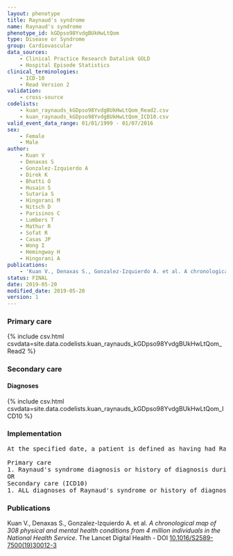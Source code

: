 ```yaml
---
layout: phenotype
title: Raynaud's syndrome
name: Raynaud's syndrome
phenotype_id: kGDpso98YvdgBUkHwLtQom 
type: Disease or Syndrome
group: Cardiovascular
data_sources: 
    - Clinical Practice Research Datalink GOLD
    - Hospital Episode Statistics
clinical_terminologies: 
    - ICD-10
    - Read Version 2
validation: 
    - cross-source
codelists: 
    - kuan_raynauds_kGDpso98YvdgBUkHwLtQom_Read2.csv
    - kuan_raynauds_kGDpso98YvdgBUkHwLtQom_ICD10.csv
valid_event_data_range: 01/01/1999 - 01/07/2016
sex: 
    - Female
    - Male
author: 
    - Kuan V
    - Denaxas S
    - Gonzalez-Izquierdo A
    - Direk K
    - Bhatti O
    - Husain S
    - Sutaria S
    - Hingorani M
    - Nitsch D
    - Parisinos C
    - Lumbers T
    - Mathur R
    - Sofat R
    - Casas JP
    - Wong I
    - Hemingway H
    - Hingorani A
publications: 
    - 'Kuan V., Denaxas S., Gonzalez-Izquierdo A. et al. A chronological map of 308 physical and mental health conditions from 4 million individuals in the National Health Service. The Lancet Digital Health - DOI: 10.1016/S2589-7500(19)30012-3' 
status: FINAL
date: 2019-05-20
modified_date: 2019-05-20
version: 1
---
```

### Primary care 
{% include csv.html csvdata=site.data.codelists.kuan_raynauds_kGDpso98YvdgBUkHwLtQom_Read2 %}
### Secondary care 
#### Diagnoses 
{% include csv.html csvdata=site.data.codelists.kuan_raynauds_kGDpso98YvdgBUkHwLtQom_ICD10 %}
### Implementation 
<pre>At the specified date, a patient is defined as having had Raynaud's syndrome IF they meet the criteria for any of the following on or before the specified date. The earliest date on which the individual meets any of the following criteria on or before the specified date is defined as the first event date:

Primary care
1. Raynaud's syndrome diagnosis or history of diagnosis during a consultation 
OR
Secondary care (ICD10)
1. ALL diagnoses of Raynaud's syndrome or history of diagnosis during a hospitalization</pre> 
 
### Publications 
Kuan V., Denaxas S., Gonzalez-Izquierdo A. et al. _A chronological map of 308 physical and mental health conditions from 4 million individuals in the National Health Service_. The Lancet Digital Health - DOI <a href='https://www.thelancet.com/journals/landig/article/PIIS2589-7500(19)30012-3/fulltext'>10.1016/S2589-7500(19)30012-3</a>